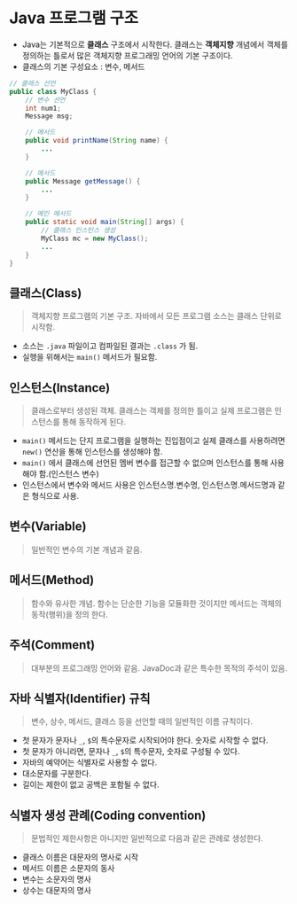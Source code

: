 # Java 프로그램 구조

* Java는 기본적으로 **클래스** 구조에서 시작한다. 클래스는 **객체지향** 개념에서 객체를 정의하는 틀로서 많은 객체지향 프로그래밍 언어의 기본 구조이다.
* 클래스의 기본 구성요소 : 변수, 메서드

```java
// 클래스 선언
public class MyClass {
    // 변수 선언
    int num1;
    Message msg;

    // 메서드
    public void printName(String name) {
        ...
    }

    // 메서드
    public Message getMessage() {
        ...
    }

    // 메인 메서드
    public static void main(String[] args) {
        // 클래스 인스턴스 생성
        MyClass mc = new MyClass();
        ...
    }
}
```

## 클래스(Class)

> 객체지향 프로그램의 기본 구조. 자바에서 모든 프로그램 소스는 클래스 단위로 시작함.

* 소스는 ```.java``` 파일이고 컴파일된 결과는 ```.class``` 가 됨.
* 실행을 위해서는 ```main()``` 메서드가 필요함.

## 인스턴스(Instance)

> 클래스로부터 생성된 객체. 클래스는 객체를 정의한 틀이고 실제 프로그램은 인스턴스를 통해 동작하게 된다.

* ```main()``` 메서드는 단지 프로그램을 실행하는 진입점이고 실제 클래스를 사용하려면 ```new()``` 연산을 통해 인스턴스를 생성해야 함.
* ```main()``` 에서 클래스에 선언된 멤버 변수를 접근할 수 없으며 인스턴스를 통해 사용해야 함.(인스턴스 변수)
* 인스턴스에서 변수와 메서드 사용은 인스턴스명.변수명, 인스턴스명.메서드명과 같은 형식으로 사용.

## 변수(Variable)

> 일반적인 변수의 기본 개념과 같음.

## 메서드(Method)

> 함수와 유사한 개념. 함수는 단순한 기능을 모듈화한 것이지만 메서드는 객체의 동작(행위)을 정의 한다.

## 주석(Comment)

> 대부분의 프로그래밍 언어와 같음. JavaDoc과 같은 특수한 목적의 주석이 있음.

## 자바 식별자(Identifier) 규칙

> 변수, 상수, 메서드, 클래스 등을 선언할 때의 일반적인 이름 규칙이다.

* 첫 문자가 문자나 ```_```, ```$```의 특수문자로 시작되어야 한다. 숫자로 시작할 수 없다.
* 첫 문자가 아니라면, 문자나  ```_```, ```$```의 특수문자, 숫자로 구성될 수 있다.
* 자바의 예약어는 식별자로 사용할 수 없다.
* 대소문자를 구분한다.
* 길이는 제한이 없고 공백은 포함될 수 없다.

## 식별자 생성 관례(Coding convention)

> 문법적인 제한사항은 아니지만 일반적으로 다음과 같은 관례로 생성한다.

* 클래스 이름은 대문자의 명사로 시작
* 메서드 이름은 소문자의 동사
* 변수는 소문자의 명사
* 상수는 대문자의 명사